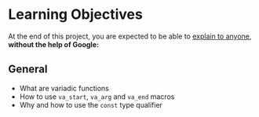 # Learning Objectives
At the end of this project, you are expected to be able to [explain to anyone](https://fs.blog/feynman-learning-technique/), **without the help of Google:**

## General
- What are variadic functions
- How to use `va_start`, `va_arg` and `va_end` macros
- Why and how to use the `const` type qualifier